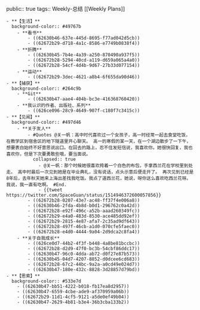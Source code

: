 public:: true
tags:: Weekly-总结
[[Weekly Plans]]

	- **【生活】**
	  background-color:: #49767b
		- **看书**
			- ((62630b46-637e-445d-8695-f77ad042d5cb))
			- ((62672b29-d718-4a1c-8586-e7749b0838f4))
		- **折腾**
			- ((62630b45-7b4e-4a39-a250-870490a937f5))
			- ((62672b28-5294-40cd-a119-d659a065a4a0))
			- ((62672b28-54cf-4d4b-9d67-27b33d077154))
		- **运动**
			- ((62672b29-3dec-4621-a8b4-6f655da90d46))
	- **【捕获】**
	  background-color:: #264c9b
		- **Git**
			- ((62630b47-aae4-404b-bc3e-416368760420))
		- **我认识的作者、出版社、系列**
			- ((626ce096-28c9-4649-907f-c180f7c3415c))
	- **【见闻】**
	  background-color:: #497d46
		- **关于友人**
			- #Quotes @关一帆：高中时代喜欢过一个女孩子，高一时经常一起去食堂吃饭，在教学区到宿舍区的地下隧道里开心聊天。 高一的寒假的某一天，在一个湖边散步了一下午，想要表白始终不好意思说出口。在回去的路上，忍不住发短信说，我喜欢你。她很快回复，我也喜欢你，但是下次要勇敢些哦，要当面说。
			  collapsed:: true
				- @关一帆：那个时候她很喜欢挎着一个白色的布包，手拿西兰花在学校里到处走。 高中时最后一次见到她是在毕业典礼，没有说话，点头示意后便走开了。 再次见到已经是8年后，去年秋天她来上海出差找我吃饭。我点了道西兰花，她说，呀你这么喜欢吃西兰花呀。 我说，我一直有吃啊。 #End.
				- {{tweet https://twitter.com/SpaceGuan/status/1514946372600057856}}
			- ((62672b28-0207-43e7-ac48-ff37f4e006a8))
			- ((62630b46-2fda-4b8d-b0d1-296762c0a42d))
			- ((62672b28-e92f-496c-a52b-aaad260349fc))
			- ((62672b29-e4a0-483d-8530-ace485dd92ef))
			- ((62672b29-2815-4e87-afa7-2c35ad9df643))
			- ((62672b28-497f-46cb-a1d0-070cfe5faec0))
			- ((62672b28-e4d0-4444-9a04-2d9dca2c8fa4))
		- **关于自我成长**
			- ((626ce0d7-44b2-4f3f-b448-4a8be81bccbc))
			- ((62672b28-d2d9-47f0-bc3b-54cbf86ddc17))
			- ((62630b47-96c0-4dda-ab72-d0f27e87b573))
			- ((62630b45-04d7-4207-8852-d0dcee6cd683))
			- ((62672b28-67c2-44bc-9a2a-a0cd49e024d7))
			- ((62630b47-180e-432c-8828-3d28857d79bd))
	- **【思索】**
	  background-color:: #533e7d
		- ((62630b47-bb51-4222-b018-fb17ea8d2957))
		- ((62630b47-6559-4cbe-ade9-af370959a06b))
		- ((62672b29-11d1-4cf5-9121-a5de0ef49b04))
		- ((62630b47-2629-4b81-b3e4-36b3cba133b2))